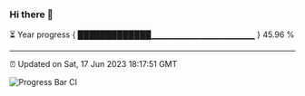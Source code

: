 ### Hi there 👋

⏳ Year progress { █████████████▁▁▁▁▁▁▁▁▁▁▁▁▁▁▁▁▁ } 45.96 %

---

⏰ Updated on Sat, 17 Jun 2023 18:17:51 GMT

![Progress Bar CI](https://github.com/liununu/liununu/workflows/Progress%20Bar%20CI/badge.svg)
